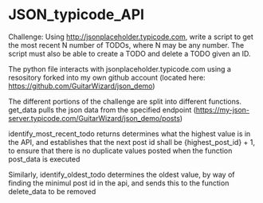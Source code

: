 # JSON_typicode_API

Challenge:
Using http://jsonplaceholder.typicode.com, write a script to get the most recent N number of
TODOs, where N may be any number. The script must also be able to create a TODO and delete
a TODO given an ID.


The python file interacts with jsonplaceholder.typicode.com using a resository forked into my own github account
(located here: https://github.com/GuitarWizard/json_demo)

The different portions of the challenge are split into different functions.
get_data pulls the json data from the specified endpoint (https://my-json-server.typicode.com/GuitarWizard/json_demo/posts)

identify_most_recent_todo returns determines what the highest value is in the API, and establishes that the next post id shall be {highest_post_id} + 1, to ensure that there is no duplicate values posted when the function post_data is executed

Similarly, identify_oldest_todo determines the oldest value, by way of finding the minimul post id in the api, and sends this to the function delete_data to be removed
